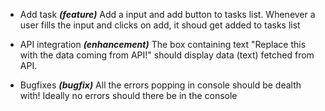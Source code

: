 - Add task ***(feature)***
Add a input and add button to tasks list. Whenever a user fills the input and clicks on add, it shoud get added to tasks list

- API integration ***(enhancement)***
The box containing text "Replace this with the data coming from API!" should display data (text) fetched from API.

- Bugfixes ***(bugfix)***
All the errors popping in console should be dealth with! Ideally no errors should there be in the console